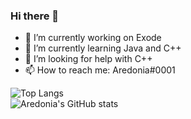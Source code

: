 ### Hi there 👋

- 🔭 I’m currently working on Exode
- 🌱 I’m currently learning Java and C++
- 🤔 I’m looking for help with C++
- 📫 How to reach me: Aredonia#0001

![Top Langs](https://github-readme-stats.vercel.app/api/top-langs/?username=Aredonia&layout=compact&theme=radical)     
![Aredonia's GitHub stats](https://github-readme-stats.vercel.app/api?username=Aredonia&show_icons=true&theme=radical&count_private=true)
